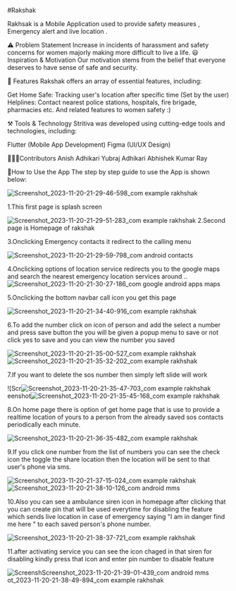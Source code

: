 #Rakshak 

Rakhsak is a Mobile Application used to provide safety measures , Emergency alert and live location .



⚠️ Problem Statement
Increase in  incidents of harassment and safety concerns for women majorly making more difficult to live a life. 
😃 Inspiration & Motivation
Our motivation stems from the belief that everyone deserves to have sense of safe and security.

📱 Features
Rakshak offers an array of essential features, including:

Get Home Safe: Tracking user's location after specific time (Set by the user)
Helplines: Contact nearest police stations, hospitals, fire brigade, pharmacies etc.
And related features to women safety :)


⚒️ Tools & Technology
Stritiva was developed using cutting-edge tools and technologies, including:

Flutter (Mobile App Development)
Figma (UI/UX Design)

🧑‍🤝‍🧑Contributors
Anish Adhikari Yubraj Adhikari Abhishek Kumar Ray

🤔How to Use the App
The step by step guide to use the App is shown below:


 ![Screenshot_2023-11-20-21-29-46-598_com example rakhshak](https://github.com/aanish37/Rakshak/assets/141607712/ad24c5c8-eba2-465f-b6cd-57ca194decf6)

1.This first page is splash screen


![Screenshot_2023-11-20-21-29-51-283_com example rakhshak](https://github.com/aanish37/Rakshak/assets/141607712/3eebdc0b-a3d8-4c31-9c9e-726924dd9b82)
2.Second page is Homepage of rakshak


3.Onclicking Emergency contacts it redirect to the calling menu 

![Screenshot_2023-11-20-21-29-59-798_com android contacts](https://github.com/aanish37/Rakshak/assets/141607712/2cc00cd1-c7c1-4e57-a8d0-dca27009c76b)

4.Onclicking options of location service  redirects you to the google maps and search the nearest emergency location services around ..
![Screenshot_2023-11-20-21-30-27-186_com google android apps maps](https://github.com/aanish37/Rakshak/assets/141607712/fea37894-73fa-45b3-8d3e-2de3df4089f1)

5.Onclicking the bottom navbar call icon you get this page

![Screenshot_2023-11-20-21-34-40-916_com example rakhshak](https://github.com/aanish37/Rakshak/assets/141607712/338b5a37-e3f3-4195-a2d2-23cb93781b61)

6.To add the number click on icon of person and add the select a number and press save button the you will be given a popup menu to save or not click yes to save and you can view the number you saved 



![Screenshot_2023-11-20-21-35-00-527_com example rakhshak](https://github.com/aanish37/Rakshak/assets/141607712/aa700034-c2de-4c00-8af8-cd1a4582ef59)
![Screenshot_2023-11-20-21-35-32-202_com example rakhshak](https://github.com/aanish37/Rakshak/assets/141607712/388ccc33-0b50-485c-99e8-317bb556e69a)

7.If you want to delete the sos number then simply left slide will work 

![Scr![Screenshot_2023-11-20-21-35-47-703_com example rakhshak](https://github.com/aanish37/Rakshak/assets/141607712/a97fdaaf-9f81-4550-acb1-fc85d1fecc51)
eenshot![Screenshot_2023-11-20-21-35-45-168_com example rakhshak](https://github.com/aanish37/Rakshak/assets/141607712/7bea163b-e25f-4e97-b4b7-b994fe56b10c)




8.On home page there is option of get home page that is use to provide a realtime location of yours to a person from the already saved sos contacts periodically each minute.


![Screenshot_2023-11-20-21-36-35-482_com example rakhshak](https://github.com/aanish37/Rakshak/assets/141607712/a0327bf5-b057-49be-8b61-4be7ff7e8ff9)

9.If you click one number from the list of numbers you can see the check icon the toggle the share location then the location will be sent to that user's phone via sms.

![Screenshot_2023-11-20-21-37-15-024_com example rakhshak](https://github.com/aanish37/Rakshak/assets/141607712/bb6ef81c-138b-41e1-8117-8619a5a8fbbd)
![Screenshot_2023-11-20-21-38-10-126_com android mms](https://github.com/aanish37/Rakshak/assets/141607712/01647802-953a-45d0-adc8-d91565996738)

10.Also you can see a ambulance siren icon in homepage after clicking that you can create pin that will  be used everytime for disabling the feature which sends live location in case of emergency saying "I am in danger find me here " to each saved person's phone number.

![Screenshot_2023-11-20-21-38-37-721_com example rakhshak](https://github.com/aanish37/Rakshak/assets/141607712/78affa11-3376-4f2a-add1-3be62354e4f3)

11.after activating service you can see the icon chaged in that siren for disabling kindly press that icon and enter pin number to disable feature

![Screensh![Screenshot_2023-11-20-21-39-01-439_com android mms](https://github.com/aanish37/Rakshak/assets/141607712/6d24b01e-b1a2-4fe5-bc38-9166f74df802)
ot_2023-11-20-21-38-49-894_com example rakhshak](https://github.com/aanish37/Rakshak/assets/141607712/d42cd028-6a9d-4c4d-a11e-cb734ddd6070)
